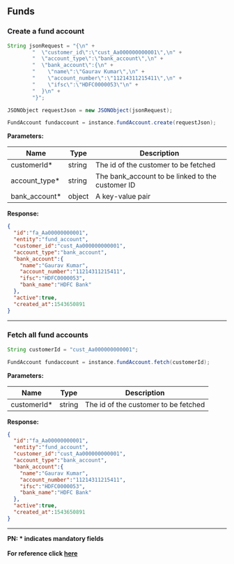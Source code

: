 ## Funds

### Create a fund account
```java
String jsonRequest = "{\n" +
        "  \"customer_id\":\"cust_Aa000000000001\",\n" +
        "  \"account_type\":\"bank_account\",\n" +
        "  \"bank_account\":{\n" +
        "    \"name\":\"Gaurav Kumar\",\n" +
        "    \"account_number\":\"11214311215411\",\n" +
        "    \"ifsc\":\"HDFC0000053\"\n" +
        "  }\n" +
        "}";

JSONObject requestJson = new JSONObject(jsonRequest);

FundAccount fundaccount = instance.fundAccount.create(requestJson);
```

**Parameters:**

| Name          | Type        | Description                                 |
|---------------|-------------|---------------------------------------------|
| customerId*   | string      | The id of the customer to be fetched  |
| account_type* | string      | The bank_account to be linked to the customer ID  |
| bank_account* | object      | A key-value pair  |

**Response:**
```json
{
  "id":"fa_Aa00000000001",
  "entity":"fund_account",
  "customer_id":"cust_Aa000000000001",
  "account_type":"bank_account",
  "bank_account":{
    "name":"Gaurav Kumar",
    "account_number":"11214311215411",
    "ifsc":"HDFC0000053",
    "bank_name":"HDFC Bank"
  },
  "active":true,
  "created_at":1543650891
}
```
-------------------------------------------------------------------------------------------------------

### Fetch all fund accounts

```java
String customerId = "cust_Aa000000000001";

FundAccount fundaccount = instance.fundAccount.fetch(customerId);
```

**Parameters:**

| Name          | Type        | Description                                 |
|---------------|-------------|---------------------------------------------|
| customerId*   | string      | The id of the customer to be fetched  |

**Response:**
```json
{
  "id":"fa_Aa00000000001",
  "entity":"fund_account",
  "customer_id":"cust_Aa000000000001",
  "account_type":"bank_account",
  "bank_account":{
    "name":"Gaurav Kumar",
    "account_number":"11214311215411",
    "ifsc":"HDFC0000053",
    "bank_name":"HDFC Bank"
  },
  "active":true,
  "created_at":1543650891
}
```
-------------------------------------------------------------------------------------------------------

**PN: * indicates mandatory fields**
<br>
<br>
**For reference click [here](https://razorpay.com/docs/payments/customers/customer-fund-account-api/)**